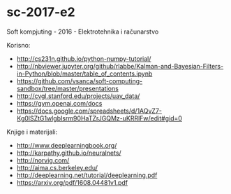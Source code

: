 # sc-2017-e2
Soft kompjuting - 2016 - Elektrotehnika i računarstvo

Korisno:
- http://cs231n.github.io/python-numpy-tutorial/
- http://nbviewer.jupyter.org/github/rlabbe/Kalman-and-Bayesian-Filters-in-Python/blob/master/table_of_contents.ipynb
- https://github.com/vsanca/soft-computing-sandbox/tree/master/presentations
- http://cvgl.stanford.edu/projects/uav_data/
- https://gym.openai.com/docs
- https://docs.google.com/spreadsheets/d/1AQvZ7-Kg0lSZtG1wlgbIsrm90HaTZrJGQMz-uKRRlFw/edit#gid=0

Knjige i materijali:
- http://www.deeplearningbook.org/
- http://karpathy.github.io/neuralnets/
- http://norvig.com/
- http://aima.cs.berkeley.edu/
- http://deeplearning.net/tutorial/deeplearning.pdf
- https://arxiv.org/pdf/1608.04481v1.pdf
